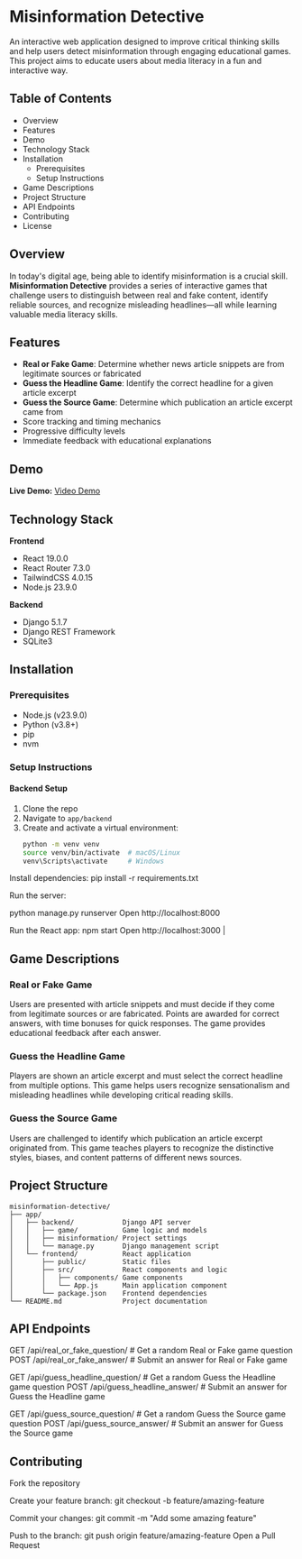 # Misinformation Detective

An interactive web application designed to improve critical thinking skills and help users detect misinformation through engaging educational games. This project aims to educate users about media literacy in a fun and interactive way.

## Table of Contents
- Overview
- Features
- Demo
- Technology Stack
- Installation
  - Prerequisites
  - Setup Instructions
- Game Descriptions
- Project Structure
- API Endpoints
- Contributing
- License

## Overview
In today's digital age, being able to identify misinformation is a crucial skill. **Misinformation Detective** provides a series of interactive games that challenge users to distinguish between real and fake content, identify reliable sources, and recognize misleading headlines—all while learning valuable media literacy skills.

## Features
- **Real or Fake Game**: Determine whether news article snippets are from legitimate sources or fabricated  
- **Guess the Headline Game**: Identify the correct headline for a given article excerpt  
- **Guess the Source Game**: Determine which publication an article excerpt came from  
- Score tracking and timing mechanics  
- Progressive difficulty levels  
- Immediate feedback with educational explanations  

## Demo
**Live Demo:** [Video Demo](https://www.youtube.com/watch?v=sU_tLRtoJYg)

## Technology Stack

**Frontend**
- React 19.0.0
- React Router 7.3.0
- TailwindCSS 4.0.15
- Node.js 23.9.0

**Backend**
- Django 5.1.7
- Django REST Framework
- SQLite3

## Installation

### Prerequisites
- Node.js (v23.9.0)  
- Python (v3.8+)  
- pip  
- nvm  

### Setup Instructions

#### Backend Setup
1. Clone the repo  
2. Navigate to `app/backend`  
3. Create and activate a virtual environment:  
   ```bash
   python -m venv venv
   source venv/bin/activate  # macOS/Linux
   venv\Scripts\activate     # Windows

Install dependencies: 
pip install -r requirements.txt

Run the server: 

python manage.py runserver
Open http://localhost:8000

Run the React app:
npm start
Open http://localhost:3000
|
## Game Descriptions

### Real or Fake Game
Users are presented with article snippets and must decide if they come from legitimate sources or are fabricated. Points are awarded for correct answers, with time bonuses for quick responses. The game provides educational feedback after each answer.

### Guess the Headline Game
Players are shown an article excerpt and must select the correct headline from multiple options. This game helps users recognize sensationalism and misleading headlines while developing critical reading skills.

### Guess the Source Game
Users are challenged to identify which publication an article excerpt originated from. This game teaches players to recognize the distinctive styles, biases, and content patterns of different news sources.

## Project Structure

```text
misinformation-detective/
├── app/
│   ├── backend/            Django API server
│   │   ├── game/           Game logic and models
│   │   ├── misinformation/ Project settings
│   │   └── manage.py       Django management script
│   └── frontend/           React application
│       ├── public/         Static files
│       ├── src/            React components and logic
│       │   ├── components/ Game components
│       │   └── App.js      Main application component
│       └── package.json    Frontend dependencies
└── README.md               Project documentation
```

## API Endpoints 
GET    /api/real_or_fake_question/      # Get a random Real or Fake game question
POST   /api/real_or_fake_answer/        # Submit an answer for Real or Fake game

GET    /api/guess_headline_question/    # Get a random Guess the Headline game question
POST   /api/guess_headline_answer/      # Submit an answer for Guess the Headline game

GET    /api/guess_source_question/      # Get a random Guess the Source game question
POST   /api/guess_source_answer/        # Submit an answer for Guess the Source game

## Contributing

Fork the repository

Create your feature branch:
git checkout -b feature/amazing-feature

Commit your changes:
git commit -m "Add some amazing feature"

Push to the branch:
git push origin feature/amazing-feature
Open a Pull Request

